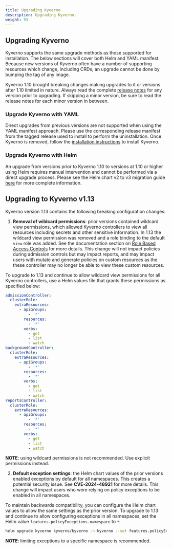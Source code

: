 ```yaml
---
title: Upgrading Kyverno
description: Upgrading Kyverno.
weight: 55
---
```


## Upgrading Kyverno

Kyverno supports the same upgrade methods as those supported for installation. The below sections will cover both Helm and YAML manifest. Because new versions of Kyverno often have a number of supporting resources which change, including CRDs, an upgrade cannot be done by bumping the tag of any image.

Kyverno 1.10 brought breaking changes making upgrades to it or versions after 1.10 limited in nature. Always read the complete [release notes](https://github.com/kyverno/kyverno/releases) for any version prior to upgrading. If skipping a minor version, be sure to read the release notes for each minor version in between.

### Upgrade Kyverno with YAML

Direct upgrades from previous versions are not supported when using the YAML manifest approach. Please use the corresponding release manifest from the tagged release used to install to perform the uninstallation. Once Kyverno is removed, follow the [installation instructions](methods.md#install-kyverno-using-yamls) to install Kyverno.

### Upgrade Kyverno with Helm

An upgrade from versions prior to Kyverno 1.10 to versions at 1.10 or higher using Helm requires manual intervention and cannot be performed via a direct upgrade process. Please see the Helm chart v2 to v3 migration guide [here](https://github.com/kyverno/kyverno/blob/release-1.13/charts/kyverno/README.md#migrating-from-v2-to-v3) for more complete information.


## Upgrading to Kyverno v1.13

Kyverno version 1.13 contains the following breaking configuration changes:

1. **Removal of wildcard permissions**: prior versions contained wildcard view permissions, which allowed Kyverno controllers to view all resources including secrets and other sensitive information. In 1.13 the wildcard view permission was removed and a role binding to the default `view` role was added. See the documentation section on [Role Based Access Controls](./customization.md#role-based-access-controls) for more details. This change will not impact policies during admission controls but may impact reports, and may impact users with mutate and generate policies on custom resources as the these controller may no longer be able to view these custom resources.

To upgrade to 1.13 and continue to allow wildcard view permissions for all Kyverno controllers, use a Helm values file that grants these permissions as specified below:

```yaml
admissionController:
  clusterRole:
    extraResources:
      - apiGroups:
          - '*'
        resources:
          - '*'
        verbs:
          - get
          - list
          - watch
backgroundController:
  clusterRole:
    extraResources:
      - apiGroups:
          - '*'
        resources:
          - '*'
        verbs:
          - get
          - list
          - watch
reportsController:
  clusterRole:
    extraResources:
      - apiGroups:
          - '*'
        resources:
          - '*'
        verbs:
          - get
          - list
          - watch
```

**NOTE**: using wildcard permissions is not recommended. Use explicit permissions instead.

2. **Default exception settings**: the Helm chart values of the prior versions enabled exceptions by default for all namespaces. This creates a potential security issue. See **CVE-2024-48921** for more details. This change will impact users who were relying on policy exceptions to be enabled in all namespaces.

To maintain backwards compatibility, you can configure the Helm chart values to allow the same settings as the prior version. To upgrade to 1.13 and continue to allow configuring exceptions in all namespaces, set the Helm value `features.policyExceptions.namespace` to `*`:

```sh
helm upgrade kyverno kyverno/kyverno -n kyverno --set features.policyExceptions.enabled=true --set features.policyExceptions.namespace="*"
```

**NOTE**: limiting exceptions to a specific namespace is recommended.
